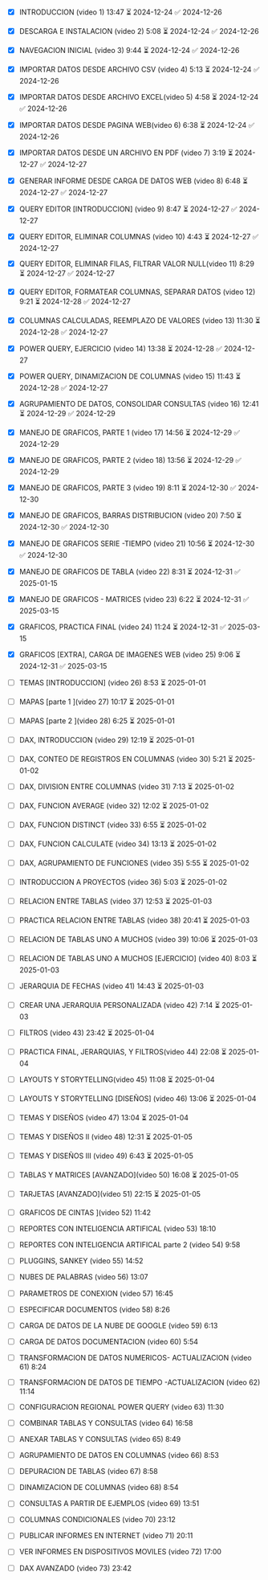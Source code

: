 - [x] INTRODUCCION (video 1) 13:47 ⏳ 2024-12-24 ✅ 2024-12-26
- [x] DESCARGA E INSTALACION (video 2) 5:08 ⏳ 2024-12-24 ✅ 2024-12-26
- [x] NAVEGACION INICIAL (video 3) 9:44 ⏳ 2024-12-24 ✅ 2024-12-26
- [x] IMPORTAR DATOS DESDE ARCHIVO CSV (video 4) 5:13 ⏳ 2024-12-24 ✅ 2024-12-26
- [x] IMPORTAR DATOS DESDE ARCHIVO EXCEL(video 5) 4:58 ⏳ 2024-12-24 ✅ 2024-12-26
- [x] IMPORTAR DATOS DESDE PAGINA WEB(video 6) 6:38 ⏳ 2024-12-24 ✅ 2024-12-26
- [x] IMPORTAR DATOS DESDE UN ARCHIVO EN PDF (video 7) 3:19 ⏳ 2024-12-27 ✅ 2024-12-27
- [x] GENERAR INFORME DESDE CARGA DE DATOS WEB (video 8) 6:48 ⏳ 2024-12-27 ✅ 2024-12-27
- [x] QUERY EDITOR [INTRODUCCION] (video 9) 8:47 ⏳ 2024-12-27 ✅ 2024-12-27
- [x] QUERY EDITOR, ELIMINAR COLUMNAS (video 10) 4:43 ⏳ 2024-12-27 ✅ 2024-12-27
- [x] QUERY EDITOR, ELIMINAR FILAS, FILTRAR VALOR NULL(video 11) 8:29 ⏳ 2024-12-27 ✅ 2024-12-27
- [x] QUERY EDITOR, FORMATEAR COLUMNAS, SEPARAR DATOS (video 12) 9:21 ⏳ 2024-12-28 ✅ 2024-12-27
- [x] COLUMNAS CALCULADAS, REEMPLAZO DE VALORES (video 13) 11:30 ⏳ 2024-12-28 ✅ 2024-12-27
- [x] POWER QUERY, EJERCICIO (video 14) 13:38 ⏳ 2024-12-28 ✅ 2024-12-27
- [x] POWER QUERY, DINAMIZACION DE COLUMNAS (video 15) 11:43 ⏳ 2024-12-28 ✅ 2024-12-27
- [x] AGRUPAMIENTO DE DATOS, CONSOLIDAR CONSULTAS (video 16) 12:41 ⏳ 2024-12-29 ✅ 2024-12-29
- [x] MANEJO DE GRAFICOS, PARTE 1 (video 17) 14:56 ⏳ 2024-12-29 ✅ 2024-12-29
- [x] MANEJO DE GRAFICOS, PARTE 2 (video 18) 13:56 ⏳ 2024-12-29 ✅ 2024-12-29
- [x] MANEJO DE GRAFICOS, PARTE 3 (video 19) 8:11 ⏳ 2024-12-30 ✅ 2024-12-30
- [x] MANEJO DE GRAFICOS, BARRAS DISTRIBUCION (video 20) 7:50 ⏳ 2024-12-30 ✅ 2024-12-30
- [x] MANEJO DE GRAFICOS SERIE -TIEMPO (video 21) 10:56 ⏳ 2024-12-30 ✅ 2024-12-30
- [x] MANEJO DE GRAFICOS DE TABLA (video 22) 8:31 ⏳ 2024-12-31 ✅ 2025-01-15
- [x] MANEJO DE GRAFICOS - MATRICES (video 23) 6:22 ⏳ 2024-12-31 ✅ 2025-03-15
- [x] GRAFICOS, PRACTICA FINAL (video 24) 11:24 ⏳ 2024-12-31 ✅ 2025-03-15
- [x] GRAFICOS [EXTRA], CARGA DE IMAGENES WEB (video 25) 9:06 ⏳ 2024-12-31 ✅ 2025-03-15
- [ ] TEMAS [INTRODUCCION] (video 26) 8:53 ⏳ 2025-01-01
- [ ] MAPAS [parte 1 ](video 27) 10:17 ⏳ 2025-01-01
- [ ] MAPAS [parte 2 ](video 28) 6:25 ⏳ 2025-01-01
- [ ] DAX, INTRODUCCION (video 29) 12:19 ⏳ 2025-01-01
- [ ] DAX, CONTEO DE REGISTROS EN COLUMNAS (video 30) 5:21 ⏳ 2025-01-02
- [ ] DAX, DIVISION ENTRE COLUMNAS (video 31) 7:13 ⏳ 2025-01-02
- [ ] DAX, FUNCION AVERAGE (video 32) 12:02 ⏳ 2025-01-02
- [ ] DAX, FUNCION DISTINCT (video 33) 6:55 ⏳ 2025-01-02
- [ ] DAX, FUNCION CALCULATE (video 34) 13:13 ⏳ 2025-01-02
- [ ] DAX, AGRUPAMIENTO DE FUNCIONES (video 35) 5:55 ⏳ 2025-01-02
- [ ] INTRODUCCION A PROYECTOS (video 36) 5:03 ⏳ 2025-01-02
- [ ] RELACION ENTRE TABLAS (video 37) 12:53 ⏳ 2025-01-03
- [ ] PRACTICA RELACION ENTRE TABLAS (video 38) 20:41 ⏳ 2025-01-03
- [ ] RELACION DE TABLAS UNO A MUCHOS (video 39) 10:06 ⏳ 2025-01-03
- [ ] RELACION DE TABLAS UNO A MUCHOS [EJERCICIO] (video 40) 8:03 ⏳ 2025-01-03
- [ ] JERARQUIA DE FECHAS (video 41) 14:43 ⏳ 2025-01-03
- [ ] CREAR UNA JERARQUIA PERSONALIZADA (video 42) 7:14 ⏳ 2025-01-03
- [ ] FILTROS (video 43) 23:42 ⏳ 2025-01-04
- [ ] PRACTICA FINAL, JERARQUIAS, Y FILTROS(video 44) 22:08 ⏳ 2025-01-04
- [ ] LAYOUTS Y STORYTELLING(video 45) 11:08 ⏳ 2025-01-04
- [ ] LAYOUTS Y STORYTELLING [DISEÑOS] (video 46) 13:06 ⏳ 2025-01-04
- [ ] TEMAS Y DISEÑOS (video 47) 13:04 ⏳ 2025-01-04
- [ ] TEMAS Y DISEÑOS II (video 48) 12:31 ⏳ 2025-01-05 
- [ ] TEMAS Y DISEÑOS III (video 49) 6:43 ⏳ 2025-01-05 
- [ ] TABLAS Y MATRICES [AVANZADO](video 50) 16:08 ⏳ 2025-01-05 
- [ ] TARJETAS [AVANZADO](video 51) 22:15 ⏳ 2025-01-05 
- [ ] GRAFICOS DE CINTAS ](video 52) 11:42
- [ ] REPORTES CON INTELIGENCIA ARTIFICAL (video 53) 18:10
- [ ] REPORTES CON INTELIGENCIA ARTIFICAL parte 2 (video 54) 9:58
- [ ] PLUGGINS, SANKEY (video 55) 14:52
- [ ] NUBES DE PALABRAS (video 56) 13:07
- [ ] PARAMETROS DE CONEXION (video 57) 16:45
- [ ] ESPECIFICAR DOCUMENTOS (video 58) 8:26
- [ ] CARGA DE DATOS DE LA NUBE DE GOOGLE (video 59) 6:13
- [ ] CARGA DE DATOS DOCUMENTACION (video 60) 5:54
- [ ] TRANSFORMACION DE DATOS NUMERICOS- ACTUALIZACION (video 61) 8:24
- [ ] TRANSFORMACION DE DATOS DE TIEMPO -ACTUALIZACION (video 62) 11:14
- [ ] CONFIGURACION REGIONAL POWER QUERY (video 63) 11:30
- [ ] COMBINAR TABLAS Y CONSULTAS (video 64) 16:58
- [ ] ANEXAR TABLAS Y CONSULTAS (video 65) 8:49
- [ ] AGRUPAMIENTO DE DATOS EN COLUMNAS (video 66) 8:53
- [ ] DEPURACION DE TABLAS (video 67) 8:58
- [ ] DINAMIZACION DE COLUMNAS (video 68) 8:54
- [ ] CONSULTAS A PARTIR DE EJEMPLOS (video 69) 13:51
- [ ] COLUMNAS CONDICIONALES (video 70) 23:12
- [ ] PUBLICAR INFORMES EN INTERNET (video 71) 20:11
- [ ] VER INFORMES EN DISPOSITIVOS MOVILES (video 72) 17:00
- [ ] DAX AVANZADO (video 73) 23:42

